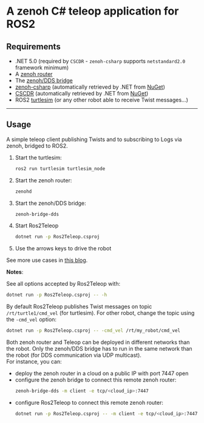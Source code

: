 # A zenoh C# teleop application for ROS2

## **Requirements**

 * .NET 5.0 (required by `CSCDR` - `zenoh-csharp` supports `netstandard2.0` framework minimum)
 * A [zenoh router](http://zenoh.io/docs/getting-started/quick-test/)
 * The [zenoh/DDS bridge](https://github.com/eclipse-zenoh/zenoh-plugin-dds#trying-it-out)
 * [zenoh-csharp](https://github.com/eclipse-zenoh/zenoh-csharp) 
   (automatically retrieved by .NET from [NuGet](https://www.nuget.org/packages/Zenoh))
 * [CSCDR](https://github.com/atolab/CSCDR)
   (automatically retrieved by .NET from [NuGet](https://www.nuget.org/packages/CSCDR))
 * ROS2 [turtlesim](http://wiki.ros.org/turtlesim) (or any other robot able to receive Twist messages...)

-----
## **Usage**

A simple teleop client publishing Twists and to subscribing to Logs via zenoh, bridged to ROS2.

 1. Start the turtlesim:
      ```bash
      ros2 run turtlesim turtlesim_node
      ```
 2. Start the zenoh router:
      ```bash
      zenohd
      ```
 3. Start the zenoh/DDS bridge:
      ```bash
      zenoh-bridge-dds
      ```
 4. Start Ros2Teleop
      ```bash
      dotnet run -p Ros2Teleop.csproj
      ```
 5. Use the arrows keys to drive the robot

See more use cases in [this blog](https://zenoh.io/blog/2021-04-28-ros2-integration/).

**Notes**:

See all options accepted by Ros2Teleop with:
  ```bash
  dotnet run -p Ros2Teleop.csproj -- -h
  ```

By default Ros2Teleop publishes Twist messages on topic `/rt/turtle1/cmd_vel` (for turtlesim).
For other robot, change the topic using the `-cmd_vel` option:
  ```bash
  dotnet run -p Ros2Teleop.csproj -- -cmd_vel /rt/my_robot/cmd_vel
  ```

Both zenoh router and Teleop can be deployed in different networks than the robot. Only the zenoh/DDS bridge has to run in the same network than the robot (for DDS communication via UDP multicast).  
For instance, you can:
 * deploy the zenoh router in a cloud on a public IP with port 7447 open
 * configure the zenoh bridge to connect this remote zenoh router:
     ```bash
     zenoh-bridge-dds -m client -e tcp/<cloud_ip>:7447
     ```
 * configure Ros2Teleop to connect this remote zenoh router:
    ```bash
    dotnet run -p Ros2Teleop.csproj -- -m client -e tcp/<cloud_ip>:7447
    ```
